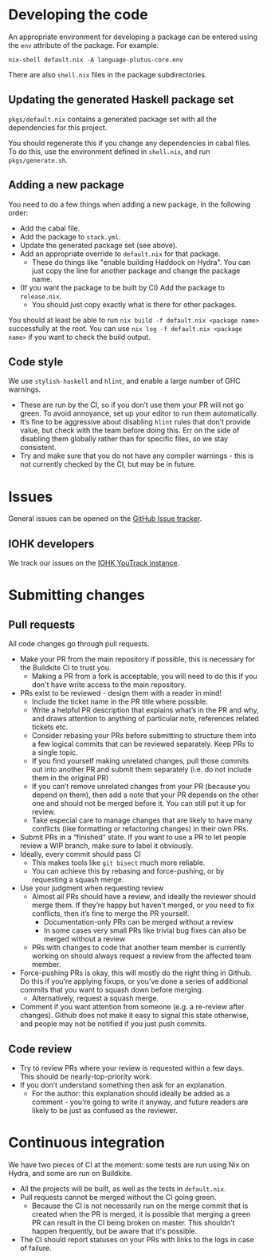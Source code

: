 # Developing the code

An appropriate environment for developing a package can be entered using the `env` attribute of the package. For example:
```
nix-shell default.nix -A language-plutus-core.env
```

There are also `shell.nix` files in the package subdirectories.

## Updating the generated Haskell package set

`pkgs/default.nix` contains a generated package set with all the dependencies for this project.

You should regenerate this if you change any dependencies in cabal files. To do this, use the environment defined in `shell.nix`, and run `pkgs/generate.sh`.

## Adding a new package

You need to do a few things when adding a new package, in the following order:
- Add the cabal file.
- Add the package to `stack.yml`.
- Update the generated package set (see above).
- Add an appropriate override to `default.nix` for that package.
    - These do things like "enable building Haddock on Hydra". You can just copy the line for another package and change the package name.
- (If you want the package to be built by CI) Add the package to `release.nix`.
    - You should just copy exactly what is there for other packages.

You should at least be able to run `nix build -f default.nix <package name>` successfully at the root. You can use `nix log -f default.nix <package name>` if you want to check the build output.

## Code style

We use `stylish-haskell` and `hlint`, and enable a large number of GHC warnings.
- These are run by the CI, so if you don’t use them your PR will not go green. To avoid annoyance, set up your editor to run them automatically.
- It’s fine to be aggressive about disabling `hlint` rules that don’t provide value, but check with the team before doing this. Err on the side of disabling them globally rather than for specific files, so we stay consistent.
- Try and make sure that you do not have any compiler warnings - this is not currently checked by the CI, but may be in future.

# Issues

General issues can be opened on the [GitHub Issue tracker](https://github.com/input-output-hk/plutus-prototype/issues).

## IOHK developers

We track our issues on the [IOHK YouTrack instance](https://iohk.myjetbrains.com/youtrack/issues/CGP).

# Submitting changes

## Pull requests

All code changes go through pull requests.
- Make your PR from the main repository if possible, this is necessary for the Buildkite CI to trust you.
    - Making a PR from a fork is acceptable, you will need to do this if you don't have write access to the main repository.
- PRs exist to be reviewed - design them with a reader in mind!
    - Include the ticket name in the PR title where possible.
    - Write a helpful PR description that explains what’s in the PR and why, and draws attention to anything of particular note, references related tickets etc.
    - Consider rebasing your PRs before submitting to structure them into a few logical commits that can be reviewed separately.
Keep PRs to a single topic.
    - If you find yourself making unrelated changes, pull those commits out into another PR and submit them separately (i.e. do not include them in the original PR)
    - If you can’t remove unrelated changes from your PR (because you depend on them), then add a note that your PR depends on the other one and should not be merged before it. You can still put it up for review.
    - Take especial care to manage changes that are likely to have many conflicts (like formatting or refactoring changes) in their own PRs.
- Submit PRs in a “finished” state. If you want to use a PR to let people review a WIP branch, make sure to label it obviously.
- Ideally, every commit should pass CI
    - This makes tools like `git bisect` much more reliable.
    - You can achieve this by rebasing and force-pushing, or by requesting a squash merge.
- Use your judgment when requesting review
    - Almost all PRs should have a review, and ideally the reviewer should merge them. If they’re happy but haven’t merged, or you need to fix conflicts, then it’s fine to merge the PR yourself.
        - Documentation-only PRs can be merged without a review
        - In some cases very small PRs like trivial bug fixes can also be merged without a review
    - PRs with changes to code that another team member is currently working on should always request a review from the affected team member.
- Force-pushing PRs is okay, this will mostly do the right thing in Github. Do this if you’re applying fixups, or you’ve done a series of additional commits that you want to squash down before merging.
    - Alternatively, request a squash merge.
- Comment if you want attention from someone (e.g. a re-review after changes). Github does not make it easy to signal this state otherwise, and people may not be notified if you just push commits.

## Code review

- Try to review PRs where your review is requested within a few days. This should be nearly-top-priority work.
- If you don’t understand something then ask for an explanation.
    - For the author: this explanation should ideally be added as a comment - you’re going to write it anyway, and future readers are likely to be just as confused as the reviewer.

# Continuous integration

We have two pieces of CI at the moment: some tests are run using Nix on Hydra, and some are run on Buildkite.
- All the projects will be built, as well as the tests in `default.nix`.
- Pull requests cannot be merged without the CI going green.
    - Because the CI is not necessarily run on the merge commit that is created when the PR is merged, it is possible that merging a green PR can result in the CI being broken on master. This shouldn't happen frequently, but be aware that it's possible.
- The CI should report statuses on your PRs with links to the logs in case of failure.
